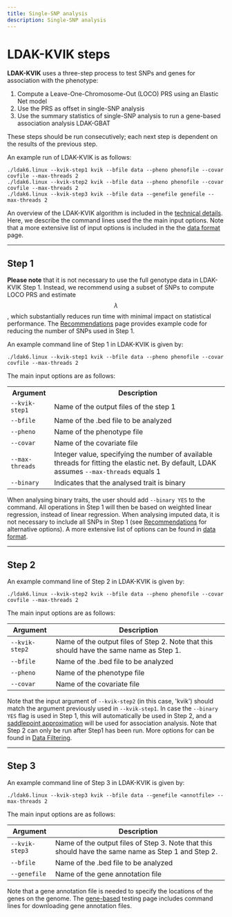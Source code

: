 ```yaml
---
title: Single-SNP analysis
description: Single-SNP analysis
---
```

<script type="text/javascript" async
  src="https://cdnjs.cloudflare.com/ajax/libs/mathjax/2.7.7/MathJax.js?config=TeX-MML-AM_CHTML">
</script>

# LDAK-KVIK steps

**LDAK-KVIK** uses a three-step process to test SNPs and genes for association with the phenotype:

1. Compute a Leave-One-Chromosome-Out (LOCO) PRS using an Elastic Net model
2. Use the PRS as offset in single-SNP analysis 
3. Use the summary statistics of single-SNP analysis to run a gene-based association analysis LDAK-GBAT

These steps should be run consecutively; each next step is dependent on the results of the previous step. 

An example run of LDAK-KVIK is as follows:
```
./ldak6.linux --kvik-step1 kvik --bfile data --pheno phenofile --covar covfile --max-threads 2
./ldak6.linux --kvik-step2 kvik --bfile data --pheno phenofile --covar covfile --max-threads 2
./ldak6.linux --kvik-step3 kvik --bfile data --genefile genefile --max-threads 2
```

An overview of the LDAK-KVIK algorithm is included in the [technical details](/docs/technical). Here, we describe the command lines used the the main input options. Note that a more extensive list of input options is included in the the [data format](/docs/input) page. 

---

## Step 1

**Please note** that it is not necessary to use the full genotype data in LDAK-KVIK Step 1. Instead, we recommend using a subset of SNPs to compute LOCO PRS and estimate $$\lambda$$, which substantially reduces run time with minimal impact on statistical performance. The [Recommendations](/docs/recommendations) page provides example code for reducing the number of SNPs used in Step 1.

An example command line of Step 1 in LDAK-KVIK is given by:

```
./ldak6.linux --kvik-step1 kvik --bfile data --pheno phenofile --covar covfile --max-threads 2
```

The main input options are as follows:

<table>
  <tr>
    <th style="width: 20%;">Argument</th>
    <th style="width: 80%;">Description</th>
  </tr>
  <tr>
    <td><code>--kvik-step1</code></td>
    <td>Name of the output files of the step 1</td>
  </tr>
  <tr>
    <td><code>--bfile</code></td>
    <td>Name of the .bed file to be analyzed</td>
  </tr>
  <tr>
    <td><code>--pheno</code></td>
    <td>Name of the phenotype file</td>
  </tr>
  <tr>
    <td><code>--covar</code></td>
    <td>Name of the covariate file</td>
  </tr>
  <tr>
    <td><code>--max-threads</code></td>
    <td>Integer value, specifying the number of available threads for fitting the elastic net. By default, LDAK assumes <code>--max-threads</code> equals 1</td>
  </tr>
  <tr>
    <td><code>--binary</code></td>
    <td>Indicates that the analysed trait is binary</td>
  </tr>
</table>



When analysing binary traits, the user should add `--binary YES` to the command. All operations in Step 1 will then be based on weighted linear regression, instead of linear regression. When analysing imputed data, it is not necessary to include all SNPs in Step 1 (see [Recommendations](/docs/recommendations/#analysing-imputed-data) for alternative options). A more extensive list of options can be found in [data format](/docs/input).

---

## Step 2

An example command line of Step 2 in LDAK-KVIK is given by:

```
./ldak6.linux --kvik-step2 kvik --bfile data --pheno phenofile --covar covfile --max-threads 2
```

The main input options are as follows:

| Argument |  Description | 
|------------|--------|
|`--kvik-step2`    | Name of the output files of Step 2. Note that this should have the same name as Step 1.   |
|`--bfile`   | Name of the .bed file to be analyzed      |
|`--pheno`   | Name of the phenotype file      |
|`--covar`   | Name of the covariate file     |

Note that the input argument of `--kvik-step2` (in this case, 'kvik') should match the argument previously used in `--kvik-step1`. In case the `--binary YES` flag is used in Step 1, this will automatically be used in Step 2, and a [saddlepoint approximation](/docs/assoc/spa) will be used for association analysis. Note that Step 2 can only be run after Step1 has been run. More options for can be found in [Data Filtering](/docs/input#filtering).

---

## Step 3

An example command line of Step 3 in LDAK-KVIK is given by:

```
./ldak6.linux --kvik-step3 kvik --bfile data --genefile <annotfile> --max-threads 2
```

The main input options are as follows:

| Argument |  Description | 
|------------|--------|
|`--kvik-step3`    | Name of the output files of Step 3. Note that this should have the same name as Step 1 and Step 2.   |
|`--bfile`   | Name of the .bed file to be analyzed      |
|`--genefile`   | Name of the gene annotation file      |

Note that a gene annotation file is needed to specify the locations of the genes on the genome. The [gene-based](/docs/assoc/gene) testing page includes command lines for downloading gene annotation files.